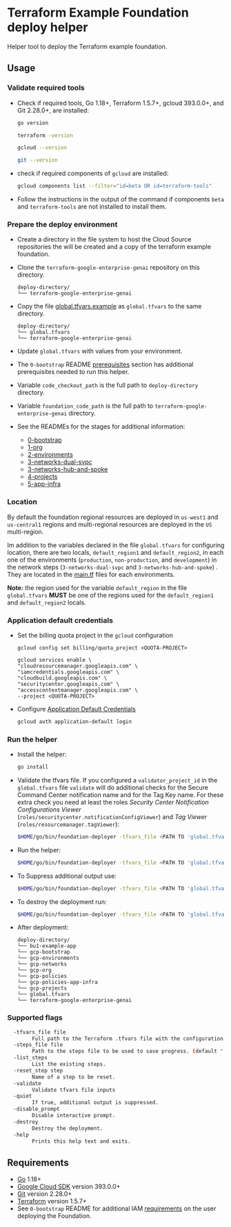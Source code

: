 # Terraform Example Foundation deploy helper

Helper tool to deploy the Terraform example foundation.

## Usage

### Validate required tools

- Check if required tools, Go 1.18+, Terraform 1.5.7+, gcloud 393.0.0+, and Git 2.28.0+, are installed:

    ```bash
    go version

    terraform -version

    gcloud --version

    git --version
    ```

- check if required components of `gcloud` are installed:

    ```bash
    gcloud components list --filter="id=beta OR id=terraform-tools"
    ```

- Follow the instructions in the output of the command if components `beta` and `terraform-tools` are not installed to install them.

### Prepare the deploy environment

- Create a directory in the file system to host the Cloud Source repositories the will be created and a copy of the terraform example foundation.
- Clone the `terraform-google-enterprise-genai` repository on this directory.

    ```text
    deploy-directory/
    └── terraform-google-enterprise-genai
    ```

- Copy the file [global.tfvars.example](./global.tfvars.example) as `global.tfvars` to the same directory.

    ```text
    deploy-directory/
    └── global.tfvars
    └── terraform-google-enterprise-genai
    ```

- Update `global.tfvars` with values from your environment.
- The `0-bootstrap` README [prerequisites](https://github.com/GoogleCloudPlatform/terraform-google-enterprise-genai/blob/master/0-bootstrap/README.md#prerequisites)  section has additional prerequisites needed to run this helper.
- Variable `code_checkout_path` is the full path to `deploy-directory` directory.
- Variable `foundation_code_path` is the full path to `terraform-google-enterprise-genai` directory.
- See the READMEs for the stages for additional information:
  - [0-bootstrap](https://github.com/GoogleCloudPlatform/terraform-google-enterprise-genai/blob/master/0-bootstrap/README.md)
  - [1-org](https://github.com/GoogleCloudPlatform/terraform-google-enterprise-genai/blob/master/1-org/README.md)
  - [2-environments](https://github.com/GoogleCloudPlatform/terraform-google-enterprise-genai/blob/master/2-environments/README.md)
  - [3-networks-dual-svpc](https://github.com/GoogleCloudPlatform/terraform-google-enterprise-genai/blob/master/3-networks-dual-svpc)
  - [3-networks-hub-and-spoke](https://github.com/GoogleCloudPlatform/terraform-google-enterprise-genai/blob/master/3-networks-hub-and-spoke)
  - [4-projects](https://github.com/GoogleCloudPlatform/terraform-google-enterprise-genai/blob/master/4-projects)
  - [5-app-infra](https://github.com/GoogleCloudPlatform/terraform-google-enterprise-genai/blob/master/5-app-infra)

### Location

By default the foundation regional resources are deployed in `us-west1` and `us-central1` regions and multi-regional resources are deployed in the `US` multi-region.

Im addition to the variables declared in the file `global.tfvars` for configuring location, there are two locals, `default_region1` and `default_region2`, in each one of the environments (`production`, `non-production`, and `development`) in the network steps (`3-networks-dual-svpc` and `3-networks-hub-and-spoke`) . They are located in the [main.tf](../../3-networks-dual-svpc/envs/production/main.tf#L20-L21) files for each environments.

**Note:** the region used for the variable `default_region` in the file `global.tfvars` **MUST** be one of the regions used for the `default_region1` and `default_region2` locals.

### Application default credentials

- Set the billing quota project in the `gcloud` configuration

    ```
    gcloud config set billing/quota_project <QUOTA-PROJECT>

    gcloud services enable \
    "cloudresourcemanager.googleapis.com" \
    "iamcredentials.googleapis.com" \
    "cloudbuild.googleapis.com" \
    "securitycenter.googleapis.com" \
    "accesscontextmanager.googleapis.com" \
    --project <QUOTA-PROJECT>
    ```

- Configure [Application Default Credentials](https://cloud.google.com/sdk/gcloud/reference/auth/application-default/login)

    ```bash
    gcloud auth application-default login
    ```

### Run the helper

- Install the helper:

    ```bash
    go install
    ```

- Validate the tfvars file. If you configured a `validator_project_id` in the `global.tfvars` file `validate` will do additional checks for the Secure Command Center notification name and for the Tag Key name. For these extra check you need at least the roles *Security Center Notification Configurations Viewer* (`roles/securitycenter.notificationConfigViewer`) and *Tag Viewer* (`roles/resourcemanager.tagViewer`):

    ```bash
    $HOME/go/bin/foundation-deployer -tfvars_file <PATH TO 'global.tfvars' FILE> -validate
    ```

- Run the helper:

    ```bash
    $HOME/go/bin/foundation-deployer -tfvars_file <PATH TO 'global.tfvars' FILE>
    ```

- To Suppress additional output use:

    ```bash
    $HOME/go/bin/foundation-deployer -tfvars_file <PATH TO 'global.tfvars' FILE> -quiet
    ```

- To destroy the deployment run:

    ```bash
    $HOME/go/bin/foundation-deployer -tfvars_file <PATH TO 'global.tfvars' FILE> -destroy
    ```

- After deployment:

    ```text
    deploy-directory/
    └── bu1-example-app
    └── gcp-bootstrap
    └── gcp-environments
    └── gcp-networks
    └── gcp-org
    └── gcp-policies
    └── gcp-policies-app-infra
    └── gcp-projects
    └── global.tfvars
    └── terraform-google-enterprise-genai
    ```

### Supported flags

```bash
  -tfvars_file file
        Full path to the Terraform .tfvars file with the configuration to be used.
  -steps_file file
        Path to the steps file to be used to save progress. (default ".steps.json")
  -list_steps
        List the existing steps.
  -reset_step step
        Name of a step to be reset.
  -validate
        Validate tfvars file inputs
  -quiet
        If true, additional output is suppressed.
  -disable_prompt
        Disable interactive prompt.
  -destroy
        Destroy the deployment.
  -help
        Prints this help text and exits.
```

## Requirements

- [Go](https://go.dev/doc/install) 1.18+
- [Google Cloud SDK](https://cloud.google.com/sdk/install) version 393.0.0+
- [Git](https://git-scm.com/book/en/v2/Getting-Started-Installing-Git) version 2.28.0+
- [Terraform](https://www.terraform.io/downloads.html) version 1.5.7+
- See `0-bootstrap` README for additional IAM [requirements](../../0-bootstrap/README.md#prerequisites) on the user deploying the Foundation.
